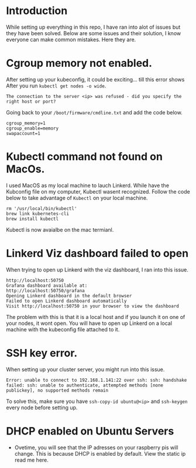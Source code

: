 # Introduction 
While setting up everything in this repo, I have ran into alot of issues but they have been solved. Below are some issues and their solution, I know everyone can make common mistakes. Here they are.

# Cgroup memory not enabled. 
After setting up your kubeconfig, it could be exciting... till this error shows After you run ``` kubectl get nodes -o wide ```.  

``` The connection to the server <ip> was refused - did you specify the right host or port? ```

Going back to your ``` /boot/firmware/cmdline.txt ``` and add the code below.

```
cgroup_memory=1
cgroup_enable=memory
swapaccount=1
```
# Kubectl command not found on MacOs.
I used MacOS as my local machine to lauch Linkerd. While have the Kubconfig file on my computer, Kubectl wasent recognized. Follow the code below to take advantage of ```Kubectl``` on your local machine.

```
rm '/usr/local/bin/kubectl'
brew link kubernetes-cli
brew install kubectl
```
Kubectl is now avaialbe on the mac termianl. 

# Linkerd Viz dashboard failed to open
When trying to open up Linkerd with the viz dashboard, I ran into this issue.
```
http://localhost:50750
Grafana dashboard available at:
http://localhost:50750/grafana
Opening Linkerd dashboard in the default browser
Failed to open Linkerd dashboard automatically
Visit http://localhost:50750 in your browser to view the dashboard
```
The problem with this is that it is a local host and if you launch it on one of your nodes, it wont open. You will have to open up Linkerd on a local machine with the kubeconfig file attached to it. 

# SSH key error.
When setting up your cluster server, you might run into this issue.
```
Error: unable to connect to 192.168.1.141:22 over ssh: ssh: handshake failed: ssh: unable to authenticate, attempted methods [none publickey], no supported methods remain
```
To solve this, make sure you have ```ssh-copy-id ubuntu@<ip>``` and ```ssh-keygen``` every node before setting up. 

# DHCP enabled on Ubuntu Servers
- Ovetime, you will see that the IP adresses on your raspberry pis will change. This is because DHCP is enabled by default. View the static ip read me here.


